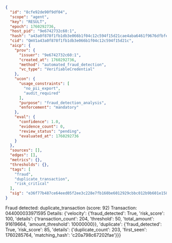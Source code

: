 ```json
{
  "id": "8cfe92de90f9df04",
  "scope": "agent",
  "key": "RESULT",
  "epoch": 1760292736,
  "host_pid": "9e6742732c60:1",
  "hash": "a43a0f878f1fb1db3e066b1f04c12c594f15d21cae4aba6461f9676dfbfe42d2",
  "cid": "QmV1a43a0f878f1fb1db3e066b1f04c12c594f15d21c",
  "aicp": {
    "prov": {
      "issuer": "9e6742732c60:1",
      "created_at": 1760292736,
      "method": "automated_fraud_detection",
      "vc_type": "VerifiableCredential"
    },
    "ucon": {
      "usage_constraints": [
        "no_pii_export",
        "audit_required"
      ],
      "purpose": "fraud_detection_analysis",
      "enforcement": "mandatory"
    },
    "eval": {
      "confidence": 1.0,
      "evidence_count": 0,
      "review_status": "pending",
      "evaluated_at": 1760292736
    }
  },
  "sources": [],
  "edges": [],
  "metrics": {},
  "thresholds": {},
  "tags": [
    "fraud",
    "duplicate_transaction",
    "risk_critical"
  ],
  "sig": "e36f77b487ce64eed05f2ee3c228e7fb160be6012929cbbc012b9b601e158b20"
}
```

Fraud detected: duplicate_transaction (score: 92)
Transaction: 044000033971595
Details: {'velocity': {'fraud_detected': True, 'risk_score': 100, 'details': {'transaction_count': 204, 'threshold': 50, 'total_amount': 91619664, 'amount_threshold': 10000000}}, 'duplicate': {'fraud_detected': True, 'risk_score': 85, 'details': {'duplicate_count': 203, 'first_seen': 1760285764, 'matching_hash': 'c20a798c67202fae'}}}